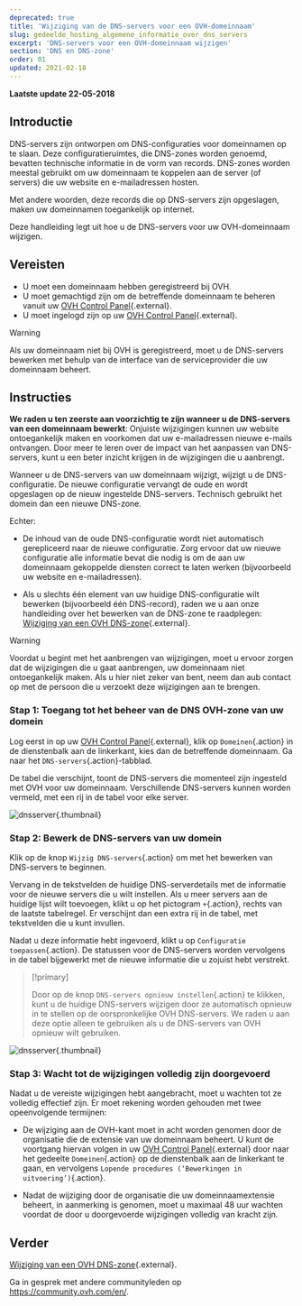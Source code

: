 ```yaml
---
deprecated: true
title: 'Wijziging van de DNS-servers voor een OVH-domeinnaam'
slug: gedeelde_hosting_algemene_informatie_over_dns_servers
excerpt: 'DNS-servers voor een OVH-domeinnaam wijzigen'
section: 'DNS en DNS-zone'
order: 01
updated: 2021-02-18
---
```


**Laatste update 22-05-2018**

## Introductie

DNS-servers zijn ontworpen om DNS-configuraties voor domeinnamen op te slaan. Deze configuratieruimtes, die DNS-zones worden genoemd, bevatten technische informatie in de vorm van records. DNS-zones worden meestal gebruikt om uw domeinnaam te koppelen aan de server (of servers) die uw website en e-mailadressen hosten.

Met andere woorden, deze records die op DNS-servers zijn opgeslagen, maken uw domeinnamen toegankelijk op internet.

Deze handleiding legt uit hoe u de DNS-servers voor uw OVH-domeinnaam wijzigen.

## Vereisten

- U moet een domeinnaam hebben geregistreerd bij OVH.
- U moet gemachtigd zijn om de betreffende domeinnaam te beheren vanuit uw [OVH Control Panel](https://www.ovh.com/auth/?action=gotomanager&from=https://www.ovh.nl/&ovhSubsidiary=nl){.external}.
- U moet ingelogd zijn op uw [OVH Control Panel](https://www.ovh.com/auth/?action=gotomanager&from=https://www.ovh.nl/&ovhSubsidiary=nl){.external}.

> [!warning]
>
> Als uw domeinnaam niet bij OVH is geregistreerd, moet u de DNS-servers bewerken met behulp van de interface van de serviceprovider die uw domeinnaam beheert.
>

## Instructies

**We raden u ten zeerste aan voorzichtig te zijn wanneer u de DNS-servers van een domeinnaam bewerkt**: Onjuiste wijzigingen kunnen uw website ontoegankelijk maken en voorkomen dat uw e-mailadressen nieuwe e-mails ontvangen. Door meer te leren over de impact van het aanpassen van DNS-servers, kunt u een beter inzicht krijgen in de wijzigingen die u aanbrengt.

Wanneer u de DNS-servers van uw domeinnaam wijzigt, wijzigt u de DNS-configuratie. De nieuwe configuratie vervangt de oude en wordt opgeslagen op de nieuw ingestelde DNS-servers. Technisch gebruikt het domein dan een nieuwe DNS-zone.

Echter:

- De inhoud van de oude DNS-configuratie wordt niet automatisch gerepliceerd naar de nieuwe configuratie. Zorg ervoor dat uw nieuwe configuratie alle informatie bevat die nodig is om de aan uw domeinnaam gekoppelde diensten correct te laten werken (bijvoorbeeld uw website en e-mailadressen).

- Als u slechts één element van uw huidige DNS-configuratie wilt bewerken (bijvoorbeeld één DNS-record), raden we u aan onze handleiding over het bewerken van de DNS-zone te raadplegen: [Wijziging van een OVH DNS-zone](https://docs.ovh.com/nl/domains/hosting_hoe_wijzig_ik_mijn_dns_zone/){.external}.

> [!warning]
>
> Voordat u begint met het aanbrengen van wijzigingen, moet u ervoor zorgen dat de wijzigingen die u gaat aanbrengen, uw domeinnaam niet ontoegankelijk maken. Als u hier niet zeker van bent, neem dan aub contact op met de persoon die u verzoekt deze wijzigingen aan te brengen.
>

### Stap 1: Toegang tot het beheer van de DNS OVH-zone van uw domein

Log eerst in op uw [OVH Control Panel](https://www.ovh.com/auth/?action=gotomanager&from=https://www.ovh.nl/&ovhSubsidiary=nl){.external}, klik op `Domeinen`{.action} in de dienstenbalk aan de linkerkant, kies dan de betreffende domeinnaam. Ga naar het `DNS-servers`{.action}-tabblad.

De tabel die verschijnt, toont de DNS-servers die momenteel zijn ingesteld met OVH voor uw domeinnaam. Verschillende DNS-servers kunnen worden vermeld, met een rij in de tabel voor elke server.

![dnsserver](images/edit-dns-server-ovh-step1.png){.thumbnail}

### Stap 2: Bewerk de DNS-servers van uw domein

Klik op de knop `Wijzig DNS-servers`{.action} om met het bewerken van DNS-servers te beginnen.

Vervang in de tekstvelden de huidige DNS-serverdetails met de informatie voor de nieuwe servers die u wilt instellen. Als u meer servers aan de huidige lijst wilt toevoegen, klikt u op het pictogram `+`{.action}, rechts van de laatste tabelregel. Er verschijnt dan een extra rij in de tabel, met tekstvelden die u kunt invullen.

Nadat u deze informatie hebt ingevoerd, klikt u op `Configuratie toepassen`{.action}. De statussen voor de DNS-servers worden vervolgens in de tabel bijgewerkt met de nieuwe informatie die u zojuist hebt verstrekt.

> [!primary]
>
> Door op de knop `DNS-servers opnieuw instellen`{.action} te klikken, kunt u de huidige DNS-servers wijzigen door ze automatisch opnieuw in te stellen op de oorspronkelijke OVH DNS-servers. We raden u aan deze optie alleen te gebruiken als u de DNS-servers van OVH opnieuw wilt gebruiken. 
>

![dnsserver](images/edit-dns-server-ovh-step2.png){.thumbnail}

### Stap 3: Wacht tot de wijzigingen volledig zijn doorgevoerd

Nadat u de vereiste wijzigingen hebt aangebracht, moet u wachten tot ze volledig effectief zijn. Er moet rekening worden gehouden met twee opeenvolgende termijnen:

- De wijziging aan de OVH-kant moet in acht worden genomen door de organisatie die de extensie van uw domeinnaam beheert. U kunt de voortgang hiervan volgen in uw [OVH Control Panel](https://www.ovh.com/auth/?action=gotomanager&from=https://www.ovh.nl/&ovhSubsidiary=nl){.external} door naar het gedeelte `Domeinen`{.action} op de dienstenbalk aan de linkerkant te gaan, en vervolgens `Lopende procedures (‘Bewerkingen in uitvoering’)`{.action}.

- Nadat de wijziging door de organisatie die uw domeinnaamextensie beheert, in aanmerking is genomen, moet u maximaal 48 uur wachten voordat de door u doorgevoerde wijzigingen volledig van kracht zijn.

## Verder

[Wijziging van een OVH DNS-zone](https://docs.ovh.com/nl/domains/hosting_hoe_wijzig_ik_mijn_dns_zone/){.external}.

Ga in gesprek met andere communityleden op <https://community.ovh.com/en/>.